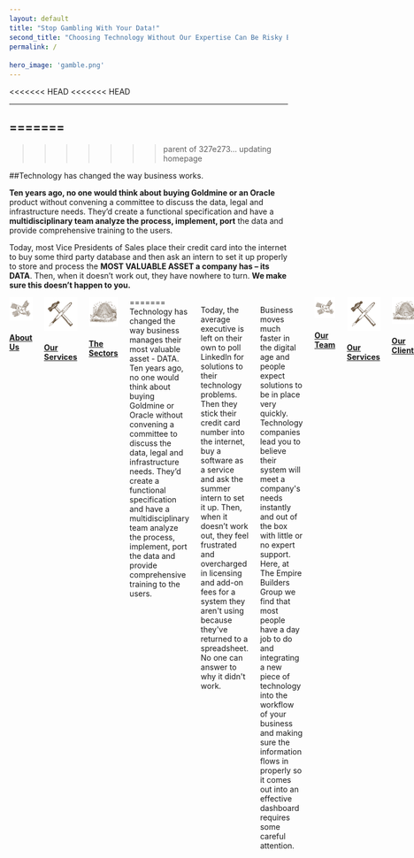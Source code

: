 ```yaml
---
layout: default
title: "Stop Gambling With Your Data!"
second_title: "Choosing Technology Without Our Expertise Can Be Risky Business."
permalink: /

hero_image: 'gamble.png'
---
```


<<<<<<< HEAD
<<<<<<< HEAD
***
=======
---
>>>>>>> parent of 327e273... updating homepage

##Technology has changed the way business works.

<strong>Ten years ago, no one would think about buying Goldmine or an Oracle</strong> product without convening a committee to discuss the data, legal and infrastructure needs. They’d create a functional specification and have a <strong>multidisciplinary team analyze the process, implement, port</strong> the data and provide comprehensive training to the users.

Today, most Vice Presidents of Sales place their credit card into the internet to buy some third party database and then ask an intern to set it up properly to store and process the <strong>MOST VALUABLE ASSET a company has – its DATA</strong>. Then, when it doesn’t work out, they have nowhere to turn. <strong>We make sure this doesn’t happen to you.</strong>

<div class="columns exact">
    <div class="third"><a href="{{site.baseurl}}/about" class=""><img src="img/thinktank_home.png"><h4>About Us</h4></a></div>
    <div class="third"><a href="{{site.baseurl}}/consult" class=""><img src="img/services_home.png"><h4>Our Services</h4></a></div>
    <div class="third"><a href="{{site.baseurl}}/sectors" class=""><img src="img/sectors_home.png"><h4>The Sectors</h4></a></div>
=======
Technology has changed the way business manages their most valuable asset - DATA. Ten years ago, no one would think about buying Goldmine or Oracle without convening a committee to discuss the data, legal and infrastructure needs. They’d create a functional specification and have a multidisciplinary team analyze the process, implement, port the data and provide comprehensive training to the users.

Today, the average executive is left on their own to poll LinkedIn for solutions to their technology problems. Then they stick their credit card number into the internet, buy a software as a service and ask the summer intern to set it up. Then, when it doesn’t work out, they feel frustrated and overcharged in licensing and add-on fees for a system they aren't using because they've returned to a spreadsheet. No one can answer to why it didn't work.

Business moves much faster in the digital age and people expect solutions to be in place very quickly. Technology companies lead you to believe their system will meet a company's needs instantly and out of the box with little or no expert support. Here, at The Empire Builders Group we find that most people have a day job to do and integrating a new piece of technology into the workflow of your business and making sure the information flows in properly so it comes out into an effective dashboard requires some careful attention.

<div class="columns">
    <div class="fourth"><a href="{{site.baseurl}}/about" class=""><img src="img/thinktank_home.png"><h4>Our Team</h4></a></div>
    <div class="fourth"><a href="{{site.baseurl}}/consult" class=""><img src="img/services_home.png"><h4>Our Services</h4></a></div>
    <div class="fourth"><a href="{{site.baseurl}}/sectors" class=""><img src="img/sectors_home.png"><h4>Our Clients</h4></a></div>
>>>>>>> master
</div>

<hr />

### Craftsman in Subject Matter
Our Team of Data, Process and Technology Experts are recognized in their fields and by their peers and fix your stuff.


<a href="{{site.baseurl}}/about" class="btn btn-primary">Learn About Our Crafted Team</a>

